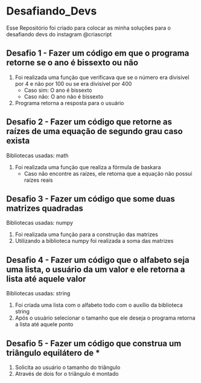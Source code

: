 # Desafiando_Devs
 Esse Repositório foi criado para colocar as minha soluções para o desafiando devs do instagram @criascript

## Desafio 1 - Fazer um código em que o programa retorne se o ano é bissexto ou não 
 1. Foi realizada uma função que verificava que se o número era divisível por 4 e não por 100 ou se era divisível por 400
    - Caso sim: O ano é bissexto
    - Caso não: O ano não é bissexto
 2. Programa retorna a resposta para o usuário
 
## Desafio 2 - Fazer um código que retorne as raízes de uma equação de segundo grau caso exista
Bibliotecas usadas: math
 1. Foi realizada uma função que realiza a fórmula de baskara
    - Caso não encontre as raízes, ele retorna que a equação não possui raízes reais
      
## Desafio 3 - Fazer um código que some duas matrizes quadradas
Bibliotecas usadas: numpy
 1. Foi realizada uma função para a construção das matrizes
 2. Utilizando a biblioteca numpy foi realizada a soma das matrizes
    
## Desafio 4 - Fazer um código que o alfabeto seja uma lista, o usuário da um valor e ele retorna a lista até aquele valor
Bibliotecas usadas: string
 1. Foi criada uma lista com o alfabeto todo com o auxílio da biblioteca string
 2. Após o usuário selecionar o tamanho que ele deseja o programa retorna a lista até aquele ponto
    
## Desafio 5 - Fazer um código que construa um triângulo equilátero de *
 1. Solicita ao usuário o tamanho do triângulo
 2. Através de dois for o triângulo é montado
